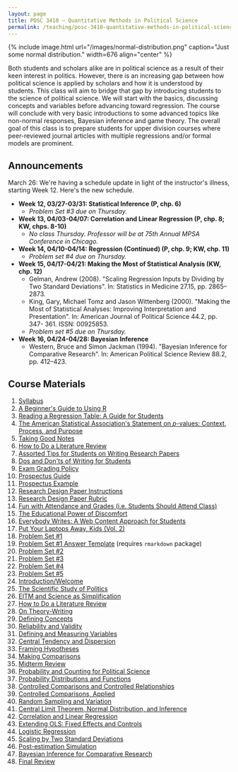 ```yaml
---
layout: page
title: POSC 3410 – Quantitative Methods in Political Science
permalink: /teaching/posc-3410-quantitative-methods-in-political-science/
---
```


{% include image.html url="/images/normal-distribution.png" caption="Just some normal distribution." width=676 align="center" %}

Both students and scholars alike are in political science as a result of their keen interest in politics. However, there is an increasing gap between how political science is applied by scholars and how it is understood by students. This class will aim to bridge that gap by introducing students to the science of political science. We will start with the basics, discussing concepts and variables before advancing toward regression. The course will conclude with very basic introductions to some advanced topics like non-normal responses, Bayesian inference and game theory. The overall goal of this class is to prepare students for upper division courses where peer-reviewed journal articles with multiple regressions and/or formal models are prominent.

## Announcements

March 26: We're having a schedule update in light of the instructor's illness, starting Week 12. Here's the new schedule.

- **Week 12, 03/27-03/31: Statistical Inference (P, chp. 6)**
	- *Problem Set #3 due on Thursday.*
- **Week 13, 04/03-04/07: Correlation and Linear Regression (P, chp. 8; KW, chps. 8-10)**
	- *No class Thursday. Professor will be at 75th Annual MPSA Conference in Chicago.*
- **Week 14, 04/10-04/14: Regression (Continued) (P, chp. 9; KW, chp. 11)**
	- *Problem set #4 due on Thursday.*
- **Week 15, 04/17-04/21: Making the Most of Statistical Analysis (KW, chp. 12)**
	- Gelman, Andrew (2008). "Scaling Regression Inputs by Dividing by Two Standard Deviations". In: Statistics in Medicine 27.15, pp. 2865–2873.
	- King, Gary, Michael Tomz and Jason Wittenberg (2000). "Making the Most of Statistical Analyses: Improving Interpretation and Presentation". In: American Journal of Political Science 44.2, pp. 347- 361. ISSN: 00925853.
	- *Problem set #5 due on Thursday.*
- **Week 16, 04/24-04/28: Bayesian Inference**
	- Western, Bruce and Simon Jackman (1994). "Bayesian Inference for Comparative Research". In: American Political Science Review 88.2, pp. 412–423.

## Course Materials

1. [Syllabus](https://www.dropbox.com/s/ivbemfb8pv5tj5o/posc3410-spring2017-syllabus.pdf?dl=0)
2. [A Beginner's Guide to Using R](/blog/2014/08/a-beginners-guide-to-using-r/)
3. [Reading a Regression Table: A Guide for Students](/blog/2014/08/reading-a-regression-table-a-guide-for-students/)
4. [The American Statistical Association's Statement on *p*-values: Context, Process, and Purpose](http://amstat.tandfonline.com/doi/abs/10.1080/00031305.2016.1154108)
5. [Taking Good Notes](/blog/2014/09/taking-good-notes/)
6. [How to Do a Literature Review](/blog/2014/11/how-to-do-a-literature-review/)
7. [Assorted Tips for Students on Writing Research Papers](http://svmiller.com/blog/2015/12/assorted-tips-students-research-papers/)
8. [Dos and Don'ts of Writing for Students](/blog/2015/06/dos-and-donts-of-writing-for-students/)
9. [Exam Grading Policy](https://www.dropbox.com/s/apihjs7di81aqcv/svm-exam-grading-policy.pdf?dl=0)
10. [Prospectus Guide](https://www.dropbox.com/s/i2vzzg0vmy6ppw4/posc3410-prospectus-guide.pdf)
11. [Prospectus Example](https://www.dropbox.com/s/swrs77jawpxpec8/posc3410-prospectus-example.pdf?dl=0)
12. [Research Design Paper Instructions](https://www.dropbox.com/s/qhv4d4pjsk2rxgt/posc3410-research-design-paper-instructions.pdf?dl=0)
13. [Research Design Paper Rubric](https://www.dropbox.com/s/nps9cw9b6e94vlh/posc3410-research-design-paper-rubric.pdf?dl=0)
14. [Fun with Attendance and Grades (i.e. Students Should Attend Class)](http://svmiller.com/blog/2016/05/fun-with-attendance-grades/)
15. [The Educational Power of Discomfort](http://svmiller.com/blog/2016/05/educational-power-discomfort/)
16. [Everybody Writes: A Web Content Approach for Students](http://svmiller.com/blog/2016/05/everybody-writes-academic/)
17. [Put Your Laptops Away, Kids (Vol. 2)](http://svmiller.com/blog/2016/05/put-your-laptops-away-2/)
18. [Problem Set #1](https://www.dropbox.com/s/q3t37raz6alh3u8/posc3410-hw1.pdf?dl=0)
19. [Problem Set #1 Answer Template](https://www.dropbox.com/s/dbrnzh67ozsje29/posc3410-hw1-answer-template.Rmd?dl=0) (requires `rmarkdown` package)
20. [Problem Set #2](https://www.dropbox.com/s/4fp0hozux8ova9y/posc3410-hw2.pdf?dl=0)
21. [Problem Set #3](https://www.dropbox.com/s/3cyi4akuznp8efa/posc3410-hw3.pdf?dl=0)
22. [Problem Set #4](https://www.dropbox.com/s/wosdpa2yh3svyl4/posc3410-hw4.pdf?dl=0)
23. [Problem Set #5](https://www.dropbox.com/s/xydln5cgce908zw/posc3410-hw5.pdf?dl=0)
24. [Introduction/Welcome](https://www.dropbox.com/s/baratz98onphaa3/posc3410-lecture-syllabus-day.pdf?dl=0)
25. [The Scientific Study of Politics](https://www.dropbox.com/s/n4pctbwsmrlh5hm/posc3410-lecture-scientific-study-of-politics.pdf?dl=0)
26. [EITM and Science as Simplification](https://www.dropbox.com/s/zd83yp4727ncxtb/posc3410-lecture-eitm.pdf?dl=0)
27. [How to Do a Literature Review](https://www.dropbox.com/s/i8zwehvrqvejc7w/posc3410-lecture-literature-review.pdf?dl=0)
28. [On Theory-Writing](https://dl.dropboxusercontent.com/s/my270w1eoj3j38x/posc3410-lecture-theory-writing.html?dl=0)
29. [Defining Concepts](https://www.dropbox.com/s/16nm3qevj61muo7/posc3410-lecture-defining-concepts.pdf?dl=0)
30. [Reliability and Validity](https://www.dropbox.com/s/er31mdox83m0zcm/posc3410-lecture-reliable-valid.pdf?dl=0)
31. [Defining and Measuring Variables](https://www.dropbox.com/s/fhytxm337ghnxv2/posc3410-lecture-defining-measuring-variables.pdf?dl=0)
32. [Central Tendency and Dispersion](https://www.dropbox.com/s/03f3mdeiv5mnscf/posc3410-lecture-central-tendency-dispersion.pdf?dl=0)
33. [Framing Hypotheses](https://www.dropbox.com/s/7dh17oyg1890yg8/posc3410-lecture-framing-hypotheses.pdf?dl=0)
34. [Making Comparisons](https://www.dropbox.com/s/0fsyb4w7qywlj83/posc3410-lecture-making-comparisons.pdf?dl=0)
35. [Midterm Review](https://www.dropbox.com/s/1emvye9lce3809d/posc3410-lecture-midterm-review.pdf?dl=0)
36. [Probability and Counting for Political Science](https://www.dropbox.com/s/7ndq1w8nijfth3b/posc3410-lecture-probability-1.pdf?dl=0)
37. [Probability Distributions and Functions](https://www.dropbox.com/s/ptkvzuutb7qu73z/posc3410-lecture-probability-2.pdf?dl=0)
38. [Controlled Comparisons and Controlled Relationships](https://www.dropbox.com/s/waxt62vsyp38tn8/posc3410-lecture-controlled-comparison-1.pdf?dl=0)
39. [Controlled Comparisons, Applied](https://www.dropbox.com/s/mlfkayox07r4q9g/posc3410-lecture-controlled-comparison-2.pdf?dl=0)
40. [Random Sampling and Variation](https://www.dropbox.com/s/w4r7j3tpgkm440h/posc3410-lecture-random-sampling-variation.pdf?dl=0)
41. [Central Limit Theorem, Normal Distribution, and Inference](https://www.dropbox.com/s/xik3n8cs9xe9i5q/posc3410-lecture-clt-nd-inference.pdf?dl=0)
42. [Correlation and Linear Regression](https://www.dropbox.com/s/z7cbv9oqtvoguq8/posc3410-lecture-correlation-linear-regression.pdf?dl=0)
43. [Extending OLS: Fixed Effects and Controls](https://www.dropbox.com/s/01cqkqxzulwcp9s/posc3410-lecture-ols-fixed-effects-controls.pdf?dl=0)
44. [Logistic Regression](https://www.dropbox.com/s/zt99vce284gspux/posc3410-lecture-logistic-regression.pdf?dl=0)
45. [Scaling by Two Standard Deviations](https://www.dropbox.com/s/t3mkketzgcfvzsn/posc3410-lecture-scaling-two-sds.pdf?dl=0)
46. [Post-estimation Simulation](https://www.dropbox.com/s/s1t8chisw756zwz/posc3410-lecture-post-estimation-simulation.pdf?dl=0)
47. [Bayesian Inference for Comparative Research](https://www.dropbox.com/s/kep6bxa3cvu7392/posc3410-lecture-westernjackman1994bicr.pdf?dl=0)
48. [Final Review](https://www.dropbox.com/s/ta8mzlbm6jvdgto/posc3410-lecture-final-review.pdf?dl=0)

<!-- 
23. [Introduction/Welcome](https://www.dropbox.com/s/baratz98onphaa3/posc3410-lecture-syllabus-day.pdf?dl=0)
24. [The Scientific Study of Politics](https://www.dropbox.com/s/n4pctbwsmrlh5hm/posc3410-lecture-scientific-study-of-politics.pdf?dl=0)
25. [EITM and Science as Simplification](https://www.dropbox.com/s/zd83yp4727ncxtb/posc3410-lecture-eitm.pdf?dl=0)
26. [How to Do a Literature Review](https://www.dropbox.com/s/i8zwehvrqvejc7w/posc3410-lecture-literature-review.pdf?dl=0)
27. [On Theory-Writing](https://www.dropbox.com/s/62dhp0ff36ir45m/posc3410-lecture-theory-writing.pdf?dl=0)
28. [Defining Concepts](https://www.dropbox.com/s/16nm3qevj61muo7/posc3410-lecture-defining-concepts.pdf?dl=0)
29. [Reliability and Validity](https://www.dropbox.com/s/er31mdox83m0zcm/posc3410-lecture-reliable-valid.pdf?dl=0)
30. [Defining and Measuring Variables](https://www.dropbox.com/s/fhytxm337ghnxv2/posc3410-lecture-defining-measuring-variables.pdf?dl=0)
31. [Central Tendency and Dispersion](https://www.dropbox.com/s/03f3mdeiv5mnscf/posc3410-lecture-central-tendency-dispersion.pdf?dl=0)
32. [Framing Hypotheses](https://www.dropbox.com/s/7dh17oyg1890yg8/posc3410-lecture-framing-hypotheses.pdf?dl=0)
33. [Making Comparisons](https://www.dropbox.com/s/0fsyb4w7qywlj83/posc3410-lecture-making-comparisons.pdf?dl=0)
34. [Midterm Review](https://www.dropbox.com/s/1emvye9lce3809d/posc3410-lecture-midterm-review.pdf?dl=0)
35. [Probability and Counting for Political Science](https://www.dropbox.com/s/7ndq1w8nijfth3b/posc3410-lecture-probability-1.pdf?dl=0)
36. [Probability Distributions and Functions](https://www.dropbox.com/s/ptkvzuutb7qu73z/posc3410-lecture-probability-2.pdf?dl=0)
37. Controlled Comparisons and Controlled Relationships
38. [Controlled Comparisons, Applied](https://www.dropbox.com/s/mlfkayox07r4q9g/posc3410-lecture-controlled-comparison-2.pdf?dl=0)
39. [Random Sampling and Variation](https://www.dropbox.com/s/w4r7j3tpgkm440h/posc3410-lecture-random-sampling-variation.pdf?dl=0)
40. [Central Limit Theory, Normal Distribution, and Inference](https://www.dropbox.com/s/xik3n8cs9xe9i5q/posc3410-lecture-clt-nd-inference.pdf?dl=0)
41. [Correlation and Linear Regression](https://www.dropbox.com/s/z7cbv9oqtvoguq8/posc3410-lecture-correlation-linear-regression.pdf?dl=0)
42. [Extending OLS: Fixed Effects and Controls](https://www.dropbox.com/s/01cqkqxzulwcp9s/posc3410-lecture-ols-fixed-effects-controls.pdf?dl=0)
43. [Logistic Regression](https://www.dropbox.com/s/zt99vce284gspux/posc3410-lecture-logistic-regression.pdf?dl=0)
44. [Understanding Isolationism: An Example Logistic Regression](https://www.dropbox.com/s/sfmdbyy3homfz3h/posc3410-lecture-logistic-isolationism.pdf?dl=0)
45. [Bayesian Inference for Comparative Research](https://www.dropbox.com/s/kep6bxa3cvu7392/posc3410-lecture-westernjackman1994bicr.pdf?dl=0)
46. [Scaling by Two Standard Deviations](https://www.dropbox.com/s/t3mkketzgcfvzsn/posc3410-lecture-scaling-two-sds.pdf?dl=0)
47. [Post-estimation Simulation](https://www.dropbox.com/s/s1t8chisw756zwz/posc3410-lecture-post-estimation-simulation.pdf?dl=0)
48. [Final Review](https://www.dropbox.com/s/ta8mzlbm6jvdgto/posc3410-lecture-final-review.pdf?dl=0) -->